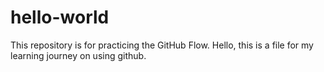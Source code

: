 # hello-world
This repository is for practicing the GitHub Flow.
Hello, this is a file for my learning journey on using github.
